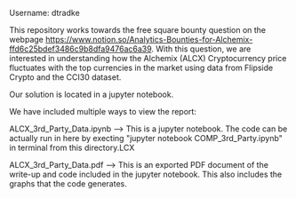 Username: dtradke

This repository works towards the free square bounty question on the webpage https://www.notion.so/Analytics-Bounties-for-Alchemix-ffd6c25bdef3486c9b8dfa9476ac6a39. With this question, we are interested in understanding how the Alchemix (ALCX) Cryptocurrency price fluctuates with the top currencies in the market using data from Flipside Crypto and the CCI30 dataset.

Our solution is located in a jupyter notebook. 

We have included multiple ways to view the report:

ALCX_3rd_Party_Data.ipynb --> This is a jupyter notebook. The code can be actually run in here by execting "jupyter notebook COMP_3rd_Party.ipynb" in terminal from this directory.LCX

ALCX_3rd_Party_Data.pdf --> This is an exported PDF document of the write-up and code included in the jupyter notebook. This also includes the graphs that the code generates.
